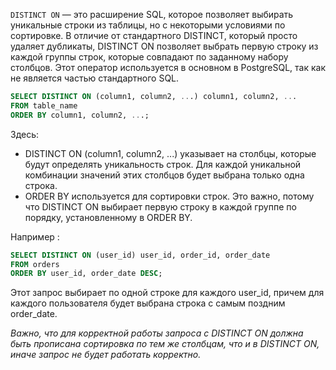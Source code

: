 `DISTINCT ON`  — это расширение SQL, которое позволяет выбирать уникальные строки из таблицы, но с некоторыми условиями по сортировке. В отличие от стандартного DISTINCT, который просто удаляет дубликаты, DISTINCT ON позволяет выбрать первую строку из каждой группы строк, которые совпадают по заданному набору столбцов. Этот оператор используется в основном в PostgreSQL, так как не является частью стандартного SQL.

```SQL
SELECT DISTINCT ON (column1, column2, ...) column1, column2, ... 
FROM table_name
ORDER BY column1, column2, ...;
```

Здесь:
- DISTINCT ON (column1, column2, ...) указывает на столбцы, которые будут определять уникальность строк. Для каждой уникальной комбинации значений этих столбцов будет выбрана только одна строка.
- ORDER BY используется для сортировки строк. Это важно, потому что DISTINCT ON выбирает первую строку в каждой группе по порядку, установленному в ORDER BY.

Например : 

```SQL
SELECT DISTINCT ON (user_id) user_id, order_id, order_date
FROM orders
ORDER BY user_id, order_date DESC;
```

Этот запрос выбирает по одной строке для каждого user_id, причем для каждого пользователя будет выбрана строка с самым поздним order_date.

*Важно, что для корректной работы запроса с DISTINCT ON должна быть прописана сортировка по тем же столбцам, что и в DISTINCT ON, иначе запрос не будет работать корректно.*

